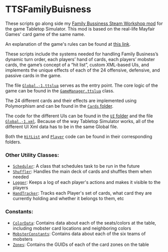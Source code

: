 # TTSFamilyBuisness
These scripts go along side my [Family Bussiness Steam Workshop mod](https://steamcommunity.com/sharedfiles/filedetails/?id=360152489) for the game Tabletop Simulator. This mod is based on the real-life Mayfair Games' card game of the same name. 

An explanation of the game's rules can be found at [this link](https://www.ultraboardgames.com/family-business/game-rules.php). 

These scripts include the systems needed for handling Family Business’s dynamic turn order, each players’ hand of cards, each players’ mobster cards, the game’s concept of a “hit list”, custom XML-based UIs, and implements the unique effects of each of the 24 offensive, defensive, and passive cards in the game.
 

The file [`Global.-1.ttslua`](https://github.com/Andrew-Miner/TTSFamilyBuisness/blob/master/Global.-1.ttslua) serves as the entry point. The core logic of the game can be found in the [`GameManager.ttslua`](https://github.com/Andrew-Miner/TTSFamilyBuisness/blob/master/GameManager.ttslua) class.

The 24 different cards and their effects are implemented using Polymorphism and can be found in the [`Cards` folder](https://github.com/Andrew-Miner/TTSFamilyBuisness/tree/master/Cards).

The code for the different UIs can be found in the [`UI` folder](https://github.com/Andrew-Miner/TTSFamilyBuisness/tree/master/UI) and the file [`Global.-1.xml`](https://github.com/Andrew-Miner/TTSFamilyBuisness/blob/master/Global.-1.xml). Because of the way Tabletop Simulator works, all of the different UI Xml data has to be in the same Global file.

Both the [`HitList`](https://github.com/Andrew-Miner/TTSFamilyBuisness/tree/master/HitList) and [`Player`](https://github.com/Andrew-Miner/TTSFamilyBuisness/tree/master/Player) code can be found in their corresponding folders.

### Other Utility Classes:
* [`Scheduler`](https://github.com/Andrew-Miner/TTSFamilyBuisness/blob/master/Scheduler.ttslua): A class that schedules task to be run in the future
* [`Shuffler`](https://github.com/Andrew-Miner/TTSFamilyBuisness/blob/master/Shuffler.ttslua): Handles the main deck of cards and shuffles them when needed
* [`Logger`](https://github.com/Andrew-Miner/TTSFamilyBuisness/blob/master/Logger.ttslua): Keeps a log of each player's actions and makes it visible to the players
* [`HandTracker`](https://github.com/Andrew-Miner/TTSFamilyBuisness/blob/master/HandTracker.ttslua): Tracks each Player's set of cards, what card they are currently holding and whether it belongs to them, etc

### Constants:
* [`ColorData`](https://github.com/Andrew-Miner/TTSFamilyBuisness/blob/master/ColorData.ttslua): Contains data about each of the seats/colors at the table, including mobster card locations and neighboring colors
* [`MobsterConstants`](https://github.com/Andrew-Miner/TTSFamilyBuisness/blob/master/MobsterConstants.ttslua): Contains data about each of the six teams of mobsters
* [`Zones`](https://github.com/Andrew-Miner/TTSFamilyBuisness/blob/master/Zones.ttslua): Contains the GUIDs of each of the card zones on the table

